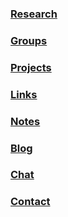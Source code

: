 ### [Research](/research)

### [Groups](/groups)

### [Projects](/projects)

### [Links](/links)

### [Notes](/notes)

### [Blog](/blog)

### [Chat](/chat)

### [Contact](/contact)